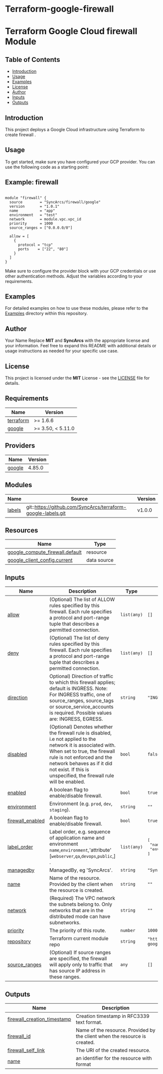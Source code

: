# Terraform-google-firewall
# Terraform Google Cloud firewall Module

## Table of Contents

- [Introduction](#introduction)
- [Usage](#usage)
- [Examples](#examples)
- [License](#license)
- [Author](#author)
- [Inputs](#inputs)
- [Outputs](#outputs)

## Introduction

This project deploys a Google Cloud infrastructure using Terraform to create firewall .

## Usage

To get started, make sure you have configured your GCP provider. You can use the following code as a starting point:
## Example: firewall
```hcl

module "firewall" {
  source        = "SyncArcs/firewall/google"
  version       = "1.0.1"
  name          = "app"
  environment   = "test"
  network       = module.vpc.vpc_id
  priority      = 1000
  source_ranges = ["0.0.0.0/0"]

  allow = [
    {
      protocol = "tcp"
      ports    = ["22", "80"]
    }
  ]
}
```
Make sure to configure the provider block with your GCP credentials or use other authentication methods. Adjust the variables according to your requirements.

## Examples
For detailed examples on how to use these modules, please refer to the [Examples](https://github.com/SyncArcs/terraform-google-firewall/tree/master/example) directory within this repository.
## Author
Your Name Replace **MIT** and **SyncArcs** with the appropriate license and your information. Feel free to expand this README with additional details or usage instructions as needed for your specific use case.

## License
This project is licensed under the **MIT** License - see the [LICENSE](https://github.com/SyncArcs/terraform-google-firewall/blob/master/LICENCE) file for details.

<!-- BEGIN_TF_DOCS -->
## Requirements

| Name | Version |
|------|---------|
| <a name="requirement_terraform"></a> [terraform](#requirement\_terraform) | >= 1.6.6 |
| <a name="requirement_google"></a> [google](#requirement\_google) | >= 3.50, < 5.11.0 |

## Providers

| Name | Version |
|------|---------|
| <a name="provider_google"></a> [google](#provider\_google) | 4.85.0 |

## Modules

| Name | Source | Version |
|------|--------|---------|
| <a name="module_labels"></a> [labels](#module\_labels) | git::https://github.com/SyncArcs/terraform-google-labels.git | v1.0.0 |

## Resources

| Name | Type |
|------|------|
| [google_compute_firewall.default](https://registry.terraform.io/providers/hashicorp/google/latest/docs/resources/compute_firewall) | resource |
| [google_client_config.current](https://registry.terraform.io/providers/hashicorp/google/latest/docs/data-sources/client_config) | data source |

## Inputs

| Name | Description | Type | Default | Required |
|------|-------------|------|---------|:--------:|
| <a name="input_allow"></a> [allow](#input\_allow) | (Optional) The list of ALLOW rules specified by this firewall. Each rule specifies a protocol and port-range tuple that describes a permitted connection. | `list(any)` | `[]` | no |
| <a name="input_deny"></a> [deny](#input\_deny) | (Optional) The list of deny rules specified by this firewall. Each rule specifies a protocol and port-range tuple that describes a permitted connection. | `list(any)` | `[]` | no |
| <a name="input_direction"></a> [direction](#input\_direction) | Optional) Direction of traffic to which this firewall applies; default is INGRESS. Note: For INGRESS traffic, one of source\_ranges, source\_tags or source\_service\_accounts is required. Possible values are: INGRESS, EGRESS. | `string` | `"INGRESS"` | no |
| <a name="input_disabled"></a> [disabled](#input\_disabled) | (Optional) Denotes whether the firewall rule is disabled, i.e not applied to the network it is associated with. When set to true, the firewall rule is not enforced and the network behaves as if it did not exist. If this is unspecified, the firewall rule will be enabled. | `bool` | `false` | no |
| <a name="input_enabled"></a> [enabled](#input\_enabled) | A boolean flag to enable/disable firewall. | `bool` | `true` | no |
| <a name="input_environment"></a> [environment](#input\_environment) | Environment (e.g. `prod`, `dev`, `staging`). | `string` | `""` | no |
| <a name="input_firewall_enabled"></a> [firewall\_enabled](#input\_firewall\_enabled) | A boolean flag to enable/disable firewall. | `bool` | `true` | no |
| <a name="input_label_order"></a> [label\_order](#input\_label\_order) | Label order, e.g. sequence of application name and environment `name`,`environment`,'attribute' [`webserver`,`qa`,`devops`,`public`,] . | `list(any)` | <pre>[<br>  "name",<br>  "environment"<br>]</pre> | no |
| <a name="input_managedby"></a> [managedby](#input\_managedby) | ManagedBy, eg 'SyncArcs'. | `string` | `"SyncArcs"` | no |
| <a name="input_name"></a> [name](#input\_name) | Name of the resource. Provided by the client when the resource is created. | `string` | `""` | no |
| <a name="input_network"></a> [network](#input\_network) | (Required) The VPC network the subnets belong to. Only networks that are in the distributed mode can have subnetworks. | `string` | `""` | no |
| <a name="input_priority"></a> [priority](#input\_priority) | The priority of this route. | `number` | `1000` | no |
| <a name="input_repository"></a> [repository](#input\_repository) | Terraform current module repo | `string` | `"https://github.com/SyncArcs/terraform-google-firewall"` | no |
| <a name="input_source_ranges"></a> [source\_ranges](#input\_source\_ranges) | (Optional) If source ranges are specified, the firewall will apply only to traffic that has source IP address in these ranges. | `any` | `[]` | no |

## Outputs

| Name | Description |
|------|-------------|
| <a name="output_firewall_creation_timestamp"></a> [firewall\_creation\_timestamp](#output\_firewall\_creation\_timestamp) | Creation timestamp in RFC3339 text format. |
| <a name="output_firewall_id"></a> [firewall\_id](#output\_firewall\_id) | Name of the resource. Provided by the client when the resource is created. |
| <a name="output_firewall_self_link"></a> [firewall\_self\_link](#output\_firewall\_self\_link) | The URI of the created resource. |
| <a name="output_name"></a> [name](#output\_name) | an identifier for the resource with format |
<!-- END_TF_DOCS -->

